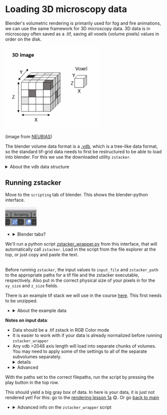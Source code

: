 # Loading 3D microscopy data

Blender's volumetric rendering is primarily used for fog and fire animations, we can use the same framework for 3D microscopy data. 3D data is in microscopy often saved as a .tif, saving all voxels (volume pixels) values in order on the disk. 

<img src="../figures/neubias 3ddata.png" alt="isolated" width="300"/>

(image from [NEUBIAS](https://neubias.github.io/training-resources/multidimensional_image_basics/index.html))

The blender volume data format is a [.vdb](https://www.openvdb.org/forum/), which is a tree-like data format, so the standard tif-grid data needs to first be restructured to be able to load into blender. For this we use the downloaded utility `zstacker`.
<details><summary>About the vdb data structure</summary>VDBs contain multiple scales of voxels, where the larger ones mostly contain whether there is data in its lower nodes. In this way, when a lightray traverses a large volume, it does not have to check every voxel for an intersection. 
<br>

<img src="../figures/vdb museth.png" alt="isolated" width="300"/> 

Image from Ken Museth (2013), showing the depth of saving of a 2D circle in a vdb, green being root nodes, orange and blue internal nodes and red leaf nodes.  </details>

## Running zstacker

Move to the `scripting` tab of blender. This shows the blender-python interface. 

<img src="../figures/scripting tab.png" alt="isolated" width="100"/>

- <details><summary>Blender tabs?</summary>tabs are located at the top of the screen, and allow different workflows. The default is 'layout', each tab has a different purpose. For the purposes of this tutorial, we will stay between the layout, scripting and shading tabs. Any tab's windows can also be edited and customized. </details>

We'll run a python script [zstacker_wrapper.py](../scripts/zstacker_wrapper.py) from this interface, that will automatically call `zstacker`. Load in the script from the file explorer at the top, or just copy and paste the text.

\
Before running `zstacker`, the input values to `input_file` and `zstacker_path` to the appropriate paths for a tif file and the zstacker executable, respectively. Also put in the correct physical size of your pixels in for the `xy_size` and `z_size` fields. 

There is an example tif stack we will use in the course [here](../data/RPE1_Expansion_MeOH_405DAPI_488alphabetaTubulin_zstack_40x_Proc.tif.zip). This first needs to be unzipped.
- <details><summary>About the example data</summary> The example data is a human retinal pigment epithelial (RPE-1) cell line, stained for microtubules (green) and DAPI (blue). Pixel size is 0.207 µm in Z, and 0.170 in X/Y. To achieve better resolution, the cell was imaged with Ultrastructure Expansion Microscopy (U-ExM), where the sample is physically expanded through a chemical process, enabling nanoscale imaging with standard microscopes, while preserving ultrastructure. See also <a href="../data/materials_methods_RPE1.md">full materials and methods</a>. The data was contributed by Granita Lokaj. </details>

**Notes on input data**:
- Data should be a .tif zstack in RGB Color mode
- It is easier to work with if your data is already normalized before running `zstacker_wrapper` 
- Any vdb >2048 axis length will load into separate chunks of volumes. You may need to apply some of the settings to all of the separate subvolumes separately.  <details><summary> details</summary> This is a workaround for <a href="https://projects.blender.org/blender/blender/issues/83942">a known issue</a> with the Eevee volume render pipeline, which has a max size. Thus, Cycles can actually handle bigger datasets, but this can be very inconvenient as blender will crash immediately when accidentally opening a non-cycles viewport. </details>
- <details><summary>Advanced</summary> The vdb format is optimized for sparse volumes with big empty areas. This is changed by thresholding your data with the -t flag in the zstacker utility, however, full sparse volume support in Blender is not enabled, and most of the gain will probably be in Cycles. </details>

With the paths set to the correct filepaths, run the script by pressing the play button in the top row.

This should yield a big gray box of data. In here is your data, it is just not rendered yet! For this: go to the [rendering lesson 1a](./1a_eevee_emission.md) :yum:.
Or go [back to main](../README.md)

- <details><summary>Advanced info on the <code>zstacker_wrapper</code> script</summary>This wrapper script installs tifffile python library, unpacks a tif into an image sequence, and then calls zstacker via subprocess on the folder with tifs. Hereby it thresholds none of the data away, and sets a z scale into the vdb file. It then deletes the created temporary files and loads the vdb automatically and scales it down. <br> It then assigns an Empty as a parent and moves this to center (to move the pivot point to the center in xy). <br> For bigger volumes, these are chunked and loaded as separate volume objects next to each other. Note that there is also the <a href="../scripts/zstacker_wrapper_no_chunking.py"> non-chunked <code>zstacker_wrapper</code> script</a>.</details>